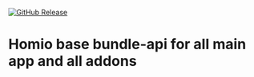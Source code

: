 [![GitHub Release][releases-shield]][releases]

# Homio base bundle-api for all main app and all addons

[releases-shield]: https://img.shields.io/github/v/release/homiodev/homio-bundle-api.svg
[releases]: https://github.com/homiodev/homio-bundle-api/releases
